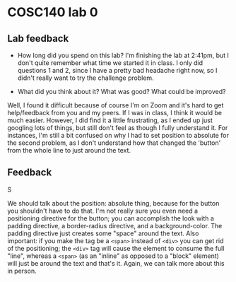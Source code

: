 # COSC140 lab 0

## Lab feedback

 * How long did you spend on this lab?
I'm finishing the lab at 2:41pm, but I don't quite remember what time we started it in class. I only did questions 1 and 2, since I have a pretty bad headache right now, so I didn't really want to try the challenge problem.


 * What did you think about it?  What was good?  What could be improved?

Well, I found it difficult because of course I'm on Zoom and it's hard to get help/feedback from you and my peers. If I was in class, I think it would be much easier. However, I did find it a little frustrating, as I ended up just googling lots of things, but still don't feel as though I fully understand it. For instances, I'm still a bit confused on why I had to set position to absolute for the second problem, as I don't understand how that changed the 'button' from the whole line to just around the text. 

## Feedback

S

We should talk about the position: absolute thing, because for the button you shouldn't have to do that.  I'm not really sure you even need a positioning directive for the button; you can accomplish the look with a padding directive, a border-radius directive, and a background-color.  The padding directive just creates some "space" around the text.   Also important: if you make the tag be a `<span>` instead of `<div>` you can get rid of the positioning; the `<div>` tag will cause the element to consume the full "line", whereas a `<span>` (as an "inline" as opposed to a "block" element) will just be around the text and that's it.  Again, we can talk more about this in person.  


